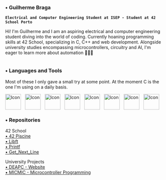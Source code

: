 ### • Guilherme Braga
**`Electrical and Computer Engineering Student at ISEP - Student at 42 School Porto`**

Hi! I'm Guilherme and I am an aspiring electrical and computer engineering student diving into the world of coding. Currently hoaning programming skills at 42 School, specializing in C, C++ and web development. Alongside university studies encompassing microcontrollers, circuitry and AI, I'm eager to learn more about automation 🧑🏻‍💻

#

### • Languages and Tools

Most of these I only gave a small try at some point. At the moment C is the one I'm using on a daily basis.

<img align="left" alt="Icon" width="50px" style="padding-right:10px;" src="https://cdn.jsdelivr.net/gh/devicons/devicon/icons/c/c-original.svg" />
<img align="left" alt="Icon" width="50px" style="padding-right:10px;" src="https://cdn.jsdelivr.net/gh/devicons/devicon/icons/html5/html5-original.svg" />
<img align="left" alt="Icon" width="50px" style="padding-right:10px;" src="https://cdn.jsdelivr.net/gh/devicons/devicon/icons/css3/css3-original.svg" />
<img align="left" alt="Icon" width="50px" style="padding-right:10px;" src="https://cdn.jsdelivr.net/gh/devicons/devicon/icons/python/python-original.svg" />
<img align="left" alt="Icon" width="50px" style="padding-right:10px;" src="https://cdn.jsdelivr.net/gh/devicons/devicon/icons/php/php-original.svg" />          
<img align="left" alt="Icon" width="50px" style="padding-right:10px;" src="https://cdn.jsdelivr.net/gh/devicons/devicon/icons/ubuntu/ubuntu-plain.svg" />
<img align="left" alt="Icon" width="50px" style="padding-right:10px;" src="https://cdn.jsdelivr.net/gh/devicons/devicon/icons/apache/apache-original.svg" />
<img align="left" alt="Icon" width="50px" style="padding-right:10px;" src="https://cdn.jsdelivr.net/gh/devicons/devicon/icons/linux/linux-original.svg" /> 
<br />
<br />


#

### • Repositories

42 School
<br />
<a href="https://github.com/PSGui/42Piscine">• 42 Piscine</a>
<br />
<a href="https://github.com/PSGui/libft">• Libft</a>
<br />
<a href="https://github.com/PSGui/printf">• Printf</a>
<br />
<a href="https://github.com/PSGui/get_next_line">• Get_Next_Line</a>
<br />


University Projects
<br />
<a href="https://github.com/PSGui/DEAPC">• DEAPC - Website</a>
<br />
<a href="https://github.com/PSGui/MICMIC">• MICMIC - Microcontroller Programming</a>

